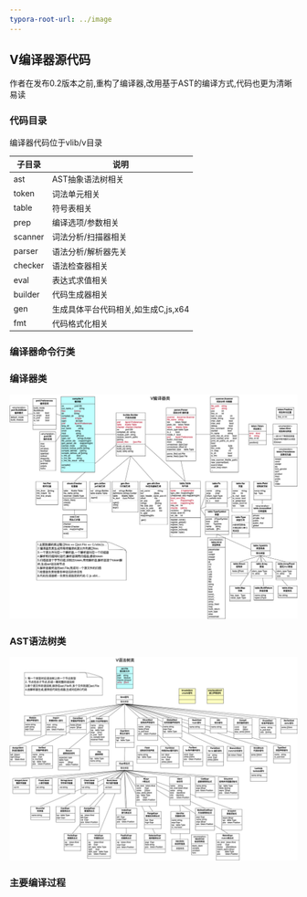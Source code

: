 ```yaml
---
typora-root-url: ../image
---
```


## V编译器源代码

作者在发布0.2版本之前,重构了编译器,改用基于AST的编译方式,代码也更为清晰易读

### 代码目录

编译器代码位于vlib/v目录

| 子目录  | 说明                                |
| ------- | ----------------------------------- |
| ast     | AST抽象语法树相关                   |
| token   | 词法单元相关                        |
| table   | 符号表相关                          |
| prep    | 编译选项/参数相关                   |
| scanner | 词法分析/扫描器相关                 |
| parser  | 语法分析/解析器先关                 |
| checker | 语法检查器相关                      |
| eval    | 表达式求值相关                      |
| builder | 代码生成器相关                      |
| gen     | 生成具体平台代码相关,如生成C,js,x64 |
| fmt     | 代码格式化相关                      |

### 编译器命令行类



### 编译器类

![](/../content/compiler.assets/V编译器类.jpg)

### AST语法树类

![](/../content/compiler.assets/V语法树类.jpg)

### 主要编译过程






